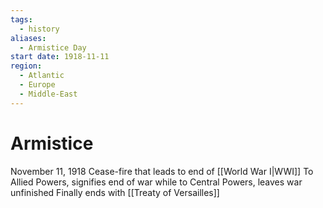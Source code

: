 ```yaml
---
tags:
  - history
aliases:
  - Armistice Day
start date: 1918-11-11
region:
  - Atlantic
  - Europe
  - Middle-East
---
```

# Armistice
November 11, 1918
Cease-fire that leads to end of [[World War I|WWI]]
To Allied Powers, signifies end of war while to Central Powers, leaves war unfinished
Finally ends with [[Treaty of Versailles]]